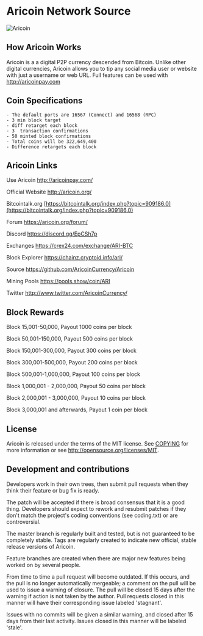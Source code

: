 # Aricoin Network Source 

![Aricoin](http://aricoin.org/assets/aricoin-logo.svg)


## How Aricoin Works
Aricoin is a a digital P2P currency descended from Bitcoin. Unlike other digital currencies, Aricoin allows you to tip any social media user or website with just a username or web URL. Full features can be used with http://aricoinpay.com

## Coin Specifications
    - The default ports are 16567 (Connect) and 16568 (RPC)
	- 3 min block target
	- diff retarget each block
	- 3  transaction confirmations
	- 50 minted block confirmations
	- Total coins will be 322,649,400
	- Difference retargets each block



## Aricoin Links

Use Aricoin
http://aricoinpay.com/

Official Website
http://aricoin.org/

Bitcointalk.org
[https://bitcointalk.org/index.php?topic=909186.0](https://bitcointalk.org/index.php?topic=909186.0)

Forum
https://aricoin.org/forum/

Discord
https://discord.gg/EpCSh7p

Exchanges
https://crex24.com/exchange/ARI-BTC

Block Explorer
https://chainz.cryptoid.info/ari/
 
Source
https://github.com/AricoinCurrency/Aricoin

Mining Pools
https://pools.show/coin/ARI
  
Twitter
http://www.twitter.com/AricoinCurrency/



## Block Rewards
Block 15,001-50,000, Payout 1000 coins per block

Block 50,001-150,000, Payout 500 coins per block

Block 150,001-300,000, Payout 300 coins per block

Block 300,001-500,000, Payout 200 coins per block

Block 500,001-1,000,000, Payout 100 coins per block

Block 1,000,001 - 2,000,000, Payout 50 coins per block

Block 2,000,001 - 3,000,000, Payout 10 coins per block

Block 3,000,001 and afterwards, Payout 1 coin per block





## License
Aricoin is released under the terms of the MIT license. See [COPYING](COPYING)
for more information or see http://opensource.org/licenses/MIT.



## Development and contributions
Developers work in their own trees, then submit pull requests when
they think their feature or bug fix is ready.

The patch will be accepted if there is broad consensus that it is a
good thing.  Developers should expect to rework and resubmit patches
if they don't match the project's coding conventions (see coding.txt)
or are controversial.

The master branch is regularly built and tested, but is not guaranteed
to be completely stable. Tags are regularly created to indicate new
official, stable release versions of Aricoin.

Feature branches are created when there are major new features being
worked on by several people.

From time to time a pull request will become outdated. If this occurs, and
the pull is no longer automatically mergeable; a comment on the pull will
be used to issue a warning of closure. The pull will be closed 15 days
after the warning if action is not taken by the author. Pull requests closed
in this manner will have their corresponding issue labeled 'stagnant'.

Issues with no commits will be given a similar warning, and closed after
15 days from their last activity. Issues closed in this manner will be 
labeled 'stale'. 
